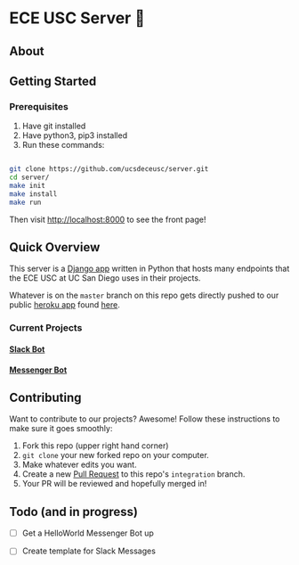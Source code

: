 # ECE USC Server :rocket:

## About

## Getting Started

### Prerequisites

1. Have git installed
2. Have python3, pip3 installed
3. Run these commands:

```bash

git clone https://github.com/ucsdeceusc/server.git
cd server/
make init
make install
make run
```

Then visit [http://localhost:8000](http://localhost:8000) to see the front page!

## Quick Overview

This server is a [Django app](https://www.djangoproject.com/) written in Python that hosts many endpoints that the ECE USC at UC San Diego uses in their projects.

Whatever is on the `master` branch on this repo gets directly pushed to our public [heroku app](https://www.heroku.com/what) found [here](http://eceusc.herokuapp.com/).

### Current Projects


#### [Slack Bot](slack/)

#### [Messenger Bot](messengerbot/)


## Contributing

Want to contribute to our projects? Awesome! Follow these instructions to make sure it goes smoothly:

1. Fork this repo (upper right hand corner)
2. `git clone` your new forked repo on your computer.
3. Make whatever edits you want.
4. Create a new [Pull Request](https://help.github.com/articles/creating-a-pull-request/) to this repo's `integration` branch.
5. Your PR will be reviewed and hopefully merged in! 

## Todo (and in progress)

-[ ] Get a HelloWorld Messenger Bot up

-[ ] Create template for Slack Messages
